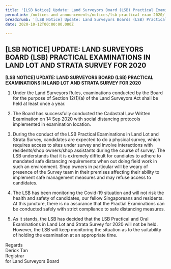 ```yaml
---
title: '[LSB Notice] Update: Land Surveyors Board (LSB) Practical Examinations in Land Lot and Strata Survey for 2020'
permalink: /notices-and-announcements/notices/lsb-practical-exam-2020/
breadcrumb: '[LSB Notice] Update: Land Surveyors Boards (LSB) Practical Examinations in Land Lot and Strata Survey for 2020'
date: 2020-10-12T00:00:00.000Z

---
```



## [LSB NOTICE] UPDATE: LAND SURVEYORS BOARD (LSB) PRACTICAL EXAMINATIONS IN LAND LOT AND STRATA SURVEY FOR 2020

**[LSB NOTICE] UPDATE: LAND SURVEYORS BOARD (LSB) PRACTICAL EXAMINATIONS IN LAND LOT AND STRATA SURVEY FOR 2020**

1. Under the Land Surveyors Rules, examinations conducted by the Board for the purpose of Section 12(1)(a) of the Land Surveyors Act shall be held at least once a year.

2. The Board has successfully conducted the Cadastral Law Written Examination on 14 Sep 2020 with social distancing protocols implemented in examination location.

3. During the conduct of the LSB Practical Examinations in Land Lot and Strata Survey, candidates are expected to do a physical survey, which requires access to sites under survey and involve interactions with residents/shop owners/shop assistants during the course of survey. The LSB understands that it is extremely difficult for candiates to adhere to mandated safe distancing requirements when out doing field work in such an environment. Shop owners in particular wIll be weary of presence of the Survey team in their premises affecting their ability to implement safe management measures and may refuse access to candidates.

4. The LSB has been monitoring the Covid-19 situation and will not risk the health and safety of candidates, our fellow Singaporeans and residents. At this juncture, there is no assurance that the Practial Examinations can be conducted safely with strict compliance to safe distancing measures.

5. As it stands, the LSB has decided that the LSB Practical and Oral Examinations in Land Lot and Strata Survey for 2020 will not be held. However, the LSB will keep monitoring the situation as to the suitability of holding the examination at an appropriate time.

Regards <br>
Derick Tan <br>
Registrar <br>
for Land Surveyors Board
 
